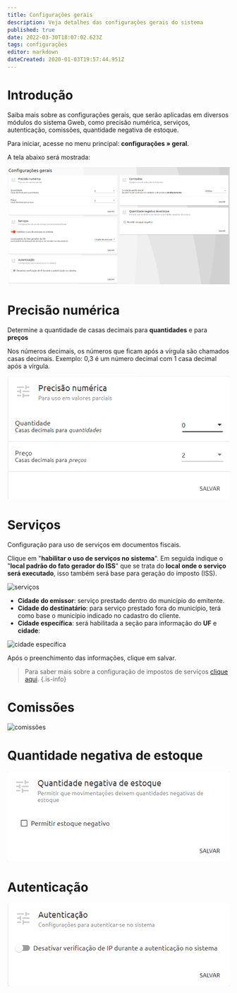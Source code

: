 ```yaml
---
title: Configurações gerais
description: Veja detalhes das configurações gerais do sistema
published: true
date: 2022-03-30T18:07:02.623Z
tags: configurações
editor: markdown
dateCreated: 2020-01-03T19:57:44.951Z
---
```


# Introdução

Saiba mais sobre as configurações gerais, que serão aplicadas em diversos módulos do sistema Gweb, como precisão numérica, serviços, autenticação, comissões, quantidade negativa de estoque.

Para iniciar, acesse no menu principal: **configurações » geral**.

A tela abaixo será mostrada:

![configurações gerais](/config/gerais/configurações_gerais.png)

# Precisão numérica

Determine a quantidade de casas decimais para **quantidades** e para **preços**

Nos números decimais, os números que ficam após a vírgula são chamados casas decimais. Exemplo: 0,3 é um número decimal com 1 casa decimal após a vírgula.

![precisão numérica](/config/gerais/precisão_numérica.png)

# Serviços

Configuração para uso de serviços em documentos fiscais.

Clique em "**habilitar o uso de serviços no sistema**".
Em seguida indique o "**local padrão do fato gerador do ISS**" que se trata do **local onde o serviço será executado**, isso também será base para geração do imposto (ISS).

![serviços](/config/gerais/serviços.png)

- **Cidade do emissor**: serviço prestado dentro do município do emitente.
- **Cidade do destinatário**: para serviço prestado fora do município, terá como base o município indicado no cadastro do cliente.
- **Cidade específica**: será habilitada a seção para informação do **UF** e **cidade**:

![cidade específica](/config/gerais/serviços2.png)

Após o preenchimento das informações, clique em <span class="mat-button mdi "> salvar</span>.

> Para saber mais sobre a configuração de impostos de serviços [clique aqui](/configuracoes/impostos/servicos).
{.is-info}

# Comissões

![comissões](/config/gerais/comissões.png)

# Quantidade negativa de estoque

![quantidade negativa de estoque](/config/gerais/quantidade_negativa_de_estoque.png)

# Autenticação

![autenticação](/config/gerais/autenticação.png)
